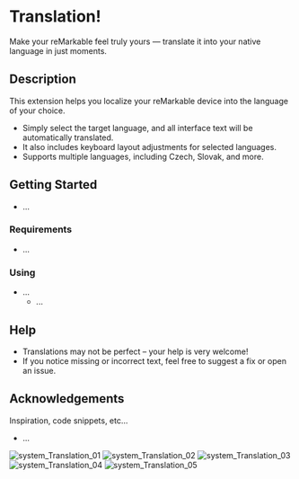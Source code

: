# Translation!
Make your reMarkable feel truly yours — translate it into your native language in just moments.



## Description
This extension helps you localize your reMarkable device into the language of your choice.
* Simply select the target language, and all interface text will be automatically translated.
* It also includes keyboard layout adjustments for selected languages.
* Supports multiple languages, including Czech, Slovak, and more.


## Getting Started
* ...


### Requirements
* ...


### Using
* ...
  - ...



## Help
* Translations may not be perfect – your help is very welcome!
* If you notice missing or incorrect text, feel free to suggest a fix or open an issue.



## Acknowledgements
Inspiration, code snippets, etc...
* ...



![system_Translation_01](https://github.com/PepikVaio/reMarkable_Xovi_Extensions/blob/main/system_Translation/.pictures/system_Translation_01.png?raw=true)
![system_Translation_02](https://github.com/PepikVaio/reMarkable_Xovi_Extensions/blob/main/system_Translation/.pictures/system_Translation_02.png?raw=true)
![system_Translation_03](https://github.com/PepikVaio/reMarkable_Xovi_Extensions/blob/main/system_Translation/.pictures/system_Translation_03.png?raw=true)
![system_Translation_04](https://github.com/PepikVaio/reMarkable_Xovi_Extensions/blob/main/system_Translation/.pictures/system_Translation_04.png?raw=true)
![system_Translation_05](https://github.com/PepikVaio/reMarkable_Xovi_Extensions/blob/main/system_Translation/.pictures/system_Translation_05.png?raw=true)
